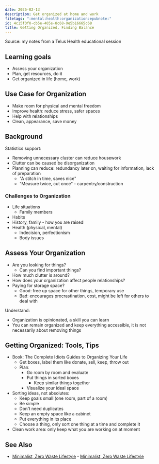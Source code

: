 ```yaml
---
date: 2025-02-13
description: Get organized at home and work
filetags: ":mental:health:organization:epubnote:"
id: 4c15f3f0-cb5e-405e-8c68-0e5b16665c68
title: Getting Organized, Finding Balance
---
```


Source: my notes from a Telus Health educational session

## Learning goals

- Assess your organization
- Plan, get resources, do it
- Get organized in life (home, work)

## Use Case for Organization

- Make room for physical and mental freedom
- Improve health: reduce stress, safer spaces
- Help with relationships
- Clean, appearance, save money

## Background

Statistics support:

- Removing unnecessary cluster can reduce housework
- Clutter can be caused be disorganization
- Planning can reduce: redundancy later on, waiting for information,
  lack of preparation
  - "A stitch in time, saves nice"
  - "Measure twice, cut once" - carpentry/construction

### Challenges to Organization

- Life situations
  - Family members
- Habits
- History, family - how you are raised
- Health (physical, mental)
  - Indecision, perfectionism
  - Body issues

## Assess Your Organization

- Are you looking for things?
  - Can you find important things?
- How much clutter is around?
- How does your organization affect people relationships?
- Paying for storage space?
  - Good: free up space for other things, temporary use
  - Bad: encourages procrastination, cost, might be left for others to
    deal with

Understand:

- Organization is opinionated, a skill you can learn
- You can remain organized and keep everything accessible, it is not
  necessarily about removing things

## Getting Organized: Tools, Tips

- Book: The Complete Idiots Guides to Organizing Your Life
  - Get boxes, label them like donate, sell, keep, throw out
  - Plan:
    - Go room by room and evaluate
    - Put things in sorted boxes
      - Keep similar things together
    - Visualize your ideal space
- Sorting ideas, not absolutes:
  - Keep goals small (one room, part of a room)
  - Be simple
  - Don't need duplicates
  - Keep an empty space like a cabinet
  - Put everything in its place
  - Choose a thing, only sort one thing at a time and complete it
- Clean work area: only keep what you are working on at moment

## See Also

- [Minimalist, Zero Waste
  Lifestyle](158-Psychology-Applied-Environment-Minimalist-Lifestyle.md) -
  [Minimalist, Zero Waste
  Lifestyle](id:df69cada-d197-4508-9ae0-12affb79dfd0)
